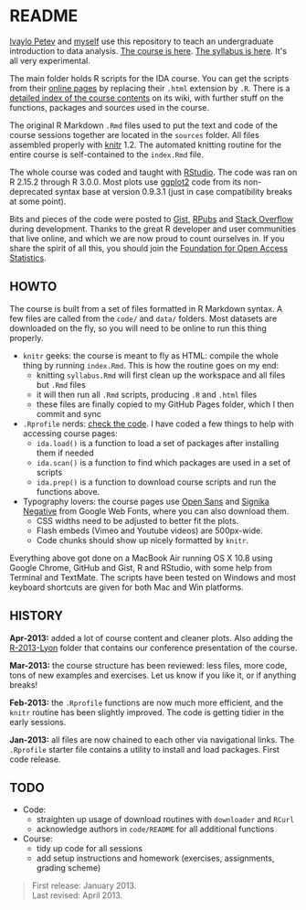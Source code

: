 # README

[Ivaylo Petev](http://ipetev.org/) and [myself](http://f.briatte.org/) use this repository to teach an undergraduate introduction to data analysis. [The course is here](http://f.briatte.org/teaching/ida/). [The syllabus is here](ida/raw/master/syllabus.pdf). It's all very experimental.

The main folder holds R scripts for the IDA course. You can get the scripts from their [online pages](http://f.briatte.org/teaching/ida/) by replacing their `.html` extension by `.R`. There is a [detailed index of the course contents](https://github.com/briatte/ida/wiki/outline) on its wiki, with further stuff on the functions, packages and sources used in the course.

The original R Markdown `.Rmd` files used to put the text and code of the course sessions together are located in the `sources` folder. All files assembled properly with [knitr](http://yihui.name/knitr/) 1.2. The automated knitting routine for the entire course is self-contained to the `index.Rmd` file.

The whole course was coded and taught with [RStudio](http://www.rstudio.com/). The code was ran on R 2.15.2 through R 3.0.0. Most plots use [ggplot2](http://docs.ggplot2.org/current/) code from its non-deprecated syntax base at version 0.9.3.1 (just in case compatibility breaks at some point).

Bits and pieces of the code were posted to [Gist](https://gist.github.com/briatte), [RPubs](http://rpubs.com/briatte) and [Stack Overflow](http://stackoverflow.com/) during development. Thanks to the great R developer and user communities that live online, and which we are now proud to count ourselves in. If you share the spirit of all this, you should join the [Foundation for Open Access Statistics](http://www.foastat.org/).

## HOWTO

The course is built from a set of files formatted in R Markdown syntax. A few files are called from the `code/` and `data/` folders. Most datasets are downloaded on the fly, so you will need to be online to run this thing properly.

* `knitr` geeks: the course is meant to fly as HTML: compile the whole thing by running `index.Rmd`. This is how the routine goes on my end:
  * knitting `syllabus.Rmd` will first clean up the workspace and all files but `.Rmd` files
  * it will then run all `.Rmd` scripts, producing `.R` and `.html` files
  * these files are finally copied to my GitHub Pages folder, which I then commit and sync
* `.Rprofile` nerds: [check the code](https://github.com/briatte/ida/blob/master/.Rprofile). I have coded a few things to help with accessing course pages:
  * `ida.load()` is a function to load a set of packages after installing them if needed
  * `ida.scan()` is a function to find which packages are used in a set of scripts
  * `ida.prep()` is a function to download course scripts and run the functions above.
* Typography lovers: the course pages use [Open Sans](https://www.google.com/webfonts#UsePlace:use/Collection:Open+Sans) and [Signika Negative](https://www.google.com/webfonts#UsePlace:use/Collection:Signika+Negative) from Google Web Fonts, where you can also download them.
  * CSS widths need to be adjusted to better fit the plots.
  * Flash embeds (Vimeo and Youtube videos) are 500px-wide.
  * Code chunks should show up nicely formatted by `knitr`.

Everything above got done on a MacBook Air running OS X 10.8 using Google Chrome, GitHub and Gist, R and RStudio, with some help from Terminal and TextMate. The scripts have been tested on Windows and most keyboard shortcuts are given for both Mac and Win platforms.

## HISTORY

__Apr-2013:__ added a lot of course content and cleaner plots. Also adding the [R-2013-Lyon](R-2013-Lyon) folder that contains our conference presentation of the course.

__Mar-2013:__ the course structure has been reviewed: less files, more code, tons of new examples and exercises. Let us know if you like it, or if anything breaks!

__Feb-2013:__ the `.Rprofile` functions are now much more efficient, and the `knitr` routine has been slightly improved. The code is getting tidier in the early sessions.

__Jan-2013:__ all files are now chained to each other via navigational links. The `.Rprofile` starter file contains a utility to install and load packages. First code release.

## TODO

* Code:
  * straighten up usage of download routines with `downloader` and `RCurl`
  * acknowledge authors in `code/README` for all additional functions
* Course:
  * tidy up code for all sessions
  * add setup instructions and homework (exercises, assignments, grading scheme)

> First release: January 2013.  
> Last revised: April 2013.
